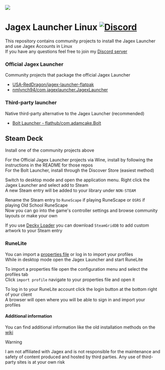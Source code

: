 ![](https://runescape.wiki/images/thumb/Jagex_Launcher_icon.png/128px-Jagex_Launcher_icon.png)
# Jagex Launcher Linux [![Discord](https://img.shields.io/discord/828918474784768010)](https://discord.gg/aX7GT2Mkdu)

This repository contains community projects to install the Jagex Launcher and use Jagex Accounts in Linux     
If you have any questions feel free to join my [Discord server](https://discord.gg/aX7GT2Mkdu)  

### Official Jagex Launcher

Community projects that package the official Jagex Launcher   

* [USA-RedDragon/jagex-launcher-flatpak](https://github.com/USA-RedDragon/jagex-launcher-flatpak)
* [nmlynch94/com.jagexlauncher.JagexLauncher](https://github.com/nmlynch94/com.jagexlauncher.JagexLauncher)

### Third-party launcher

Native third-party alternative to the Jagex Launcher (recommended)

* [Bolt Launcher - flathub/com.adamcake.Bolt](https://github.com/flathub/com.adamcake.Bolt)


## Steam Deck
Install one of the community projects above

For the Official Jagex Launcher projects via Wine, install by following the instructions in the README for those repos  
For the Bolt Launcher, install through the Discover Store (easiest method)  

Switch to desktop mode and open the application menu. Right click the Jagex Launcher and select add to Steam  
A new Steam entry will be added to your library under `NON-STEAM`  

Rename the Steam entry to `RuneScape` if playing RuneScape or `OSRS` if playing Old School RuneScape  
Now you can go into the game's controller settings and browse community layouts or make your own   

If you use [Decky Loader](https://github.com/SteamDeckHomebrew/decky-loader) you can download `SteamGridDB` to add custom artwork to your Steam entry  

### RuneLite

You can import a [properties file](https://github.com/TormStorm/jagex-launcher-linux/blob/main/resources/steamdeck-settings.properties) or log in to import your profiles  
While in desktop mode open the Jagex Launcher and start RuneLite  

To import a properties file open the configuration menu and select the profiles tab  
Click `import profile` navigate to your properties file and open it  

To log in to your RuneLite account click the login button at the bottom right of your client  
A browser will open where you will be able to sign in and import your profiles  

#### Additional information

You can find additional information like the old installation methods on the [wiki](https://github.com/TormStorm/jagex-launcher-linux/wiki)


> [!WARNING]  
> I am not affiliated with Jagex and is not responsible for the maintenance and safety of content produced and hosted by third parties. Any use of third-party sites is at your own risk

